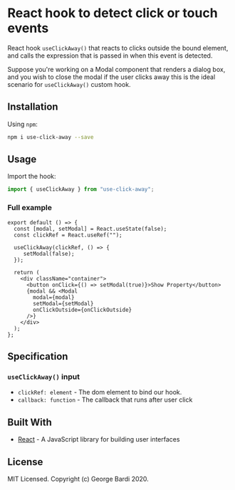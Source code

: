 # React hook to detect click or touch events

React hook `useClickAway()` that reacts to clicks outside the bound element, and calls the expression that is passed in when this event is detected.

Suppose you're working on a Modal component that renders a dialog box, and you wish to close the modal if the user clicks away this is the ideal scenario for `useClickAway()` custom hook.

## Installation

Using `npm`:

```bash
npm i use-click-away --save
```

## Usage

Import the hook:

```javascript
import { useClickAway } from "use-click-away";
```

### Full example

```
export default () => {
  const [modal, setModal] = React.useState(false);
  const clickRef = React.useRef("");

  useClickAway(clickRef, () => {
     setModal(false);
  });

  return (
    <div className="container">
      <button onClick={() => setModal(true)}>Show Property</button>
      {modal && <Modal
        modal={modal}
        setModal={setModal}
        onClickOutside={onClickOutside}
      />}
    </div>
  );
};

```

## Specification

### `useClickAway()` input

- `clickRef: element` - The dom element to bind our hook.
- `callback: function` - The callback that runs after user click


## Built With

- [React](https://reactjs.org/) - A JavaScript library for building user interfaces

## License

MIT Licensed. Copyright (c) George Bardi 2020.